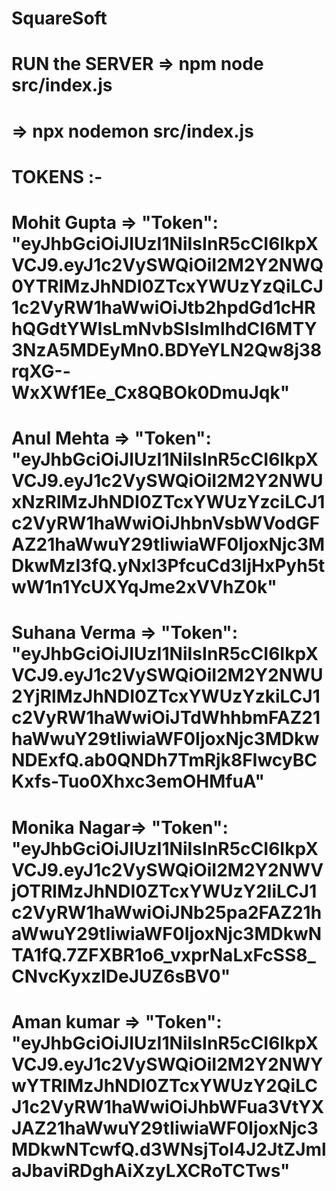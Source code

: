 # SquareSoft

# RUN the SERVER => npm node src/index.js 
#                => npx nodemon src/index.js


# TOKENS :-
# Mohit Gupta => "Token": "eyJhbGciOiJIUzI1NiIsInR5cCI6IkpXVCJ9.eyJ1c2VySWQiOiI2M2Y2NWQ0YTRlMzJhNDI0ZTcxYWUzYzQiLCJ1c2VyRW1haWwiOiJtb2hpdGd1cHRhQGdtYWlsLmNvbSIsImlhdCI6MTY3NzA5MDEyMn0.BDYeYLN2Qw8j38rqXG--WxXWf1Ee_Cx8QBOk0DmuJqk"

# Anul Mehta => "Token": "eyJhbGciOiJIUzI1NiIsInR5cCI6IkpXVCJ9.eyJ1c2VySWQiOiI2M2Y2NWUxNzRlMzJhNDI0ZTcxYWUzYzciLCJ1c2VyRW1haWwiOiJhbnVsbWVodGFAZ21haWwuY29tIiwiaWF0IjoxNjc3MDkwMzI3fQ.yNxl3PfcuCd3IjHxPyh5twW1n1YcUXYqJme2xVVhZ0k"


# Suhana Verma =>  "Token": "eyJhbGciOiJIUzI1NiIsInR5cCI6IkpXVCJ9.eyJ1c2VySWQiOiI2M2Y2NWU2YjRlMzJhNDI0ZTcxYWUzYzkiLCJ1c2VyRW1haWwiOiJTdWhhbmFAZ21haWwuY29tIiwiaWF0IjoxNjc3MDkwNDExfQ.ab0QNDh7TmRjk8FIwcyBCKxfs-Tuo0Xhxc3emOHMfuA"

# Monika Nagar=> "Token": "eyJhbGciOiJIUzI1NiIsInR5cCI6IkpXVCJ9.eyJ1c2VySWQiOiI2M2Y2NWVjOTRlMzJhNDI0ZTcxYWUzY2IiLCJ1c2VyRW1haWwiOiJNb25pa2FAZ21haWwuY29tIiwiaWF0IjoxNjc3MDkwNTA1fQ.7ZFXBR1o6_vxprNaLxFcSS8_CNvcKyxzlDeJUZ6sBV0"

# Aman kumar => "Token": "eyJhbGciOiJIUzI1NiIsInR5cCI6IkpXVCJ9.eyJ1c2VySWQiOiI2M2Y2NWYwYTRlMzJhNDI0ZTcxYWUzY2QiLCJ1c2VyRW1haWwiOiJhbWFua3VtYXJAZ21haWwuY29tIiwiaWF0IjoxNjc3MDkwNTcwfQ.d3WNsjToI4J2JtZJmlaJbaviRDghAiXzyLXCRoTCTws"

